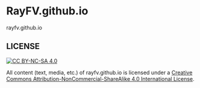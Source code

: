 # RayFV.github.io

rayfv.github.io

## LICENSE

[![CC BY-NC-SA 4.0][cc-by-nc-sa-image]][cc-by-nc-sa]

All content (text, media, etc.) of rayfv.github.io is licensed under a
[Creative Commons Attribution-NonCommercial-ShareAlike 4.0 International License](cc-by-nc-sa).

[cc-by-nc-sa]: http://creativecommons.org/licenses/by-nc-sa/4.0/
[cc-by-nc-sa-image]: https://licensebuttons.net/l/by-nc-sa/4.0/88x31.png

